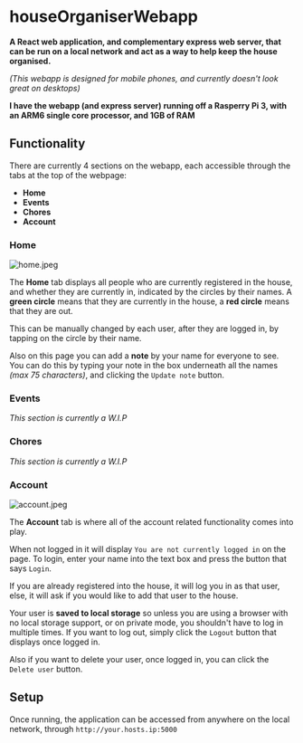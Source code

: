 # houseOrganiserWebapp
**A React web application, and complementary express web server, that can be run on a local network and act as a way to help keep the house organised.**

*(This webapp is designed for mobile phones, and currently doesn't look great on desktops)*

**I have the webapp (and express server) running off a Rasperry Pi 3, with an ARM6 single core processor, and 1GB of RAM**

## Functionality
There are currently 4 sections on the webapp, each accessible through the tabs at the top of the webpage:
- **Home**
- **Events**
- **Chores**
- **Account**
### Home

![home.jpeg](HomeTab)

The **Home** tab displays all people who are currently registered in the house, and whether they are currently in, indicated by the circles by their names. A **green circle** means that they are currently in the house, a **red circle** means that they are out.

This can be manually changed by each user, after they are logged in, by tapping on the circle by their name.

Also on this page you can add a **note** by your name for everyone to see. You can do this by typing your note in the box underneath all the names *(max 75 characters)*, and clicking the ```Update note``` button.

### Events
*This section is currently a W.I.P*
### Chores
*This section is currently a W.I.P*
### Account

![account.jpeg](AccountTab)

The **Account** tab is where all of the account related functionality comes into play.

When not logged in it will display ```You are not currently logged in``` on the page. To login, enter your name into the text box and press the button that says ```Login```.

If you are already registered into the house, it will log you in as that user, else, it will ask if you would like to add that user to the house.

Your user is **saved to local storage** so unless you are using a browser with no local storage support, or on private mode, you shouldn't have to log in multiple times.
If you want to log out, simply click the ```Logout``` button that displays once logged in.

Also if you want to delete your user, once logged in, you can click the ```Delete user``` button.

## Setup
Once running, the application can be accessed from anywhere on the local network, through ```http://your.hosts.ip:5000```
